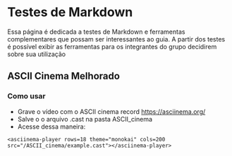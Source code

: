 # Testes de Markdown

Essa página é dedicada a testes de Markdown e ferramentas complementares que possam ser interessantes ao guia. A partir dos testes é possível exibir as ferramentas para os integrantes do grupo decidirem sobre sua utilização


## ASCII Cinema Melhorado
<asciinema-player rows=18 theme="monokai" cols=200 src="/ASCII_cinema/example.cast"></asciinema-player>

### Como usar

- Grave o vídeo com o ASCII cinema record https://asciinema.org/
- Salve o o arquivo .cast na pasta ASCII_cinema
- Acesse dessa maneira:
```
<asciinema-player rows=18 theme="monokai" cols=200 src="/ASCII_cinema/example.cast"></asciinema-player>
```